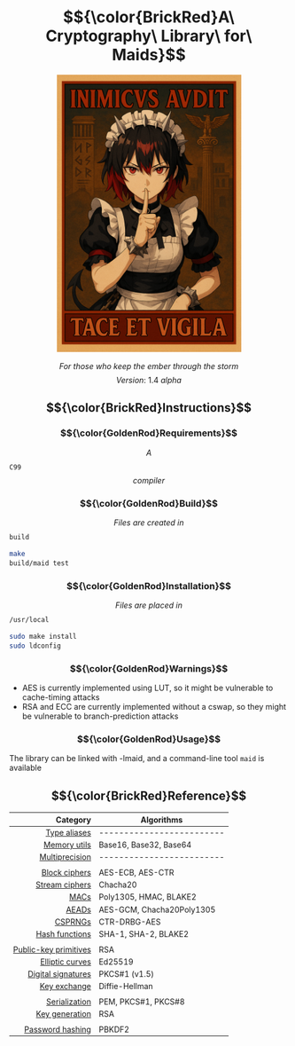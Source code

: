 <div align="center">
    <h1>$${\color{BrickRed}A\ Cryptography\ Library\ for\ Maids}$$</h1>
    <img src="poster.png" width="333">
</div>

$${For\ those\ who\ keep\ the\ ember\ through\ the\ storm}$$
$${Version:\ 1.4\ alpha}$$

## $${\color{BrickRed}Instructions}$$
### $${\color{GoldenRod}Requirements}$$
$${A}$$ `C99` $${compiler}$$

### $${\color{GoldenRod}Build}$$
$${Files\ are\ created\ in}$$ `build`
```sh
make
build/maid test
```

### $${\color{GoldenRod}Installation}$$
$${Files\ are\ placed\ in}$$ `/usr/local`
```sh
sudo make install
sudo ldconfig
```

### $${\color{GoldenRod}Warnings}$$
- AES is currently implemented using LUT, so it might be
vulnerable to cache-timing attacks
- RSA and ECC are currently implemented without a cswap, so they might be
vulnerable to branch-prediction attacks

### $${\color{GoldenRod}Usage}$$
The library can be linked with -lmaid, and a command-line tool `maid` is
available

## $${\color{BrickRed}Reference}$$
| Category                             | Algorithms                |
| ------------------------------------:|---------------------------|
| [Type aliases](docs/types.md)        | ------------------------- |
| [Memory utils](docs/mem.md)          | Base16, Base32, Base64    |
| [Multiprecision](docs/mp.md)         | ------------------------- |
|                                      |                           |
| [Block ciphers](docs/block.md)       | AES-ECB, AES-CTR          |
| [Stream ciphers](docs/stream.md)     | Chacha20                  |
| [MACs](docs/mac.md)                  | Poly1305, HMAC, BLAKE2    |
| [AEADs](docs/aead.md)                | AES-GCM, Chacha20Poly1305 |
| [CSPRNGs](docs/rng.md)               | CTR-DRBG-AES              |
| [Hash functions](docs/hash.md)       | SHA-1, SHA-2, BLAKE2      |
|                                      |                           |
| [Public-key primitives](docs/pub.md) | RSA                       |
| [Elliptic curves](docs/ecc.md)       | Ed25519                   |
| [Digital signatures](docs/sign.md)   | PKCS#1 (v1.5)             |
| [Key exchange](docs/kex.md)          | Diffie-Hellman            |
|                                      |                           |
| [Serialization](docs/serial.md)      | PEM, PKCS#1, PKCS#8       |
| [Key generation](docs/keygen.md)     | RSA                       |
|                                      |                           |
| [Password hashing](docs/pass.md)     | PBKDF2                    |

